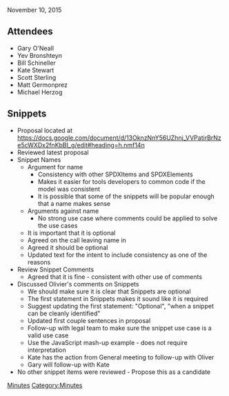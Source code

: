 November 10, 2015

## Attendees

  - Gary O'Neall
  - Yev Bronshteyn
  - Bill Schineller
  - Kate Stewart
  - Scott Sterling
  - Matt Germonprez
  - Michael Herzog

## Snippets

  - Proposal located at
    <https://docs.google.com/document/d/13OknzNnY56UZhnj_VVPatirBrNze5cWXDx2fnKbBI_g/edit#heading=h.nmf14n>
  - Reviewed latest proposal
  - Snippet Names
      - Argument for name
          - Consistency with other SPDXItems and SPDXElements
          - Makes it easier for tools developers to common code if the
            model was consistent
          - It is possible that some of the snippets will be popular
            enough that a name makes sense
      - Arguments against name
          - No strong use case where comments could be applied to solve
            the use cases
      - It is important that it is optional
      - Agreed on the call leaving name in
      - Agreed it should be optional
      - Updated text for the intent to include consistency as one of the
        reasons
  - Review Snippet Comments
      - Agreed that it is fine - consistent with other use of comments
  - Discussed Olivier's comments on Snippets
      - We should make sure it is clear that Snippets are optional
      - The first statement in Snippets makes it sound like it is
        required
      - Suggest updating the first statement: "Optional", "when a
        snippet can be cleanly identified"
      - Updated first couple sentences in proposal
      - Follow-up with legal team to make sure the snippet use case is a
        valid use case
      - Use the JavaScript mash-up example - does not require
        interpretation
      - Kate has the action from General meeting to follow-up with
        Oliver
      - Gary will follow-up with Kate
  - No other snippet items were reviewed - Propose this as a candidate

[Minutes](Category:Technical "wikilink")
[Category:Minutes](Category:Minutes "wikilink")
